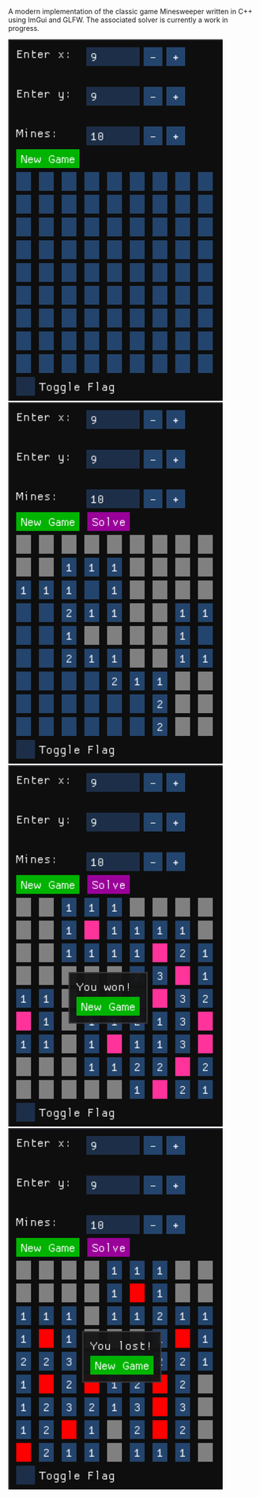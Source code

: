 A modern implementation of the classic game Minesweeper written in C++ using ImGui and GLFW. The associated solver is currently a work in progress.

![Starting Board](README/Example%20Screenshots/MinesweeperScreenshot1.png)
![Mid Game](README/Example%20Screenshots/MinesweeperScreenshot2.png)
![Game Won](README/Example%20Screenshots/MinesweeperScreenshot3.png)
![Game Lost](README/Example%20Screenshots/MinesweeperScreenshot4.png)
